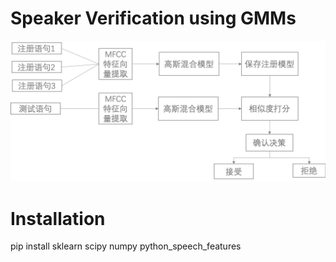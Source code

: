 # Speaker Verification using GMMs

![dig](data/dig.jpg)

# Installation

pip install sklearn scipy numpy python_speech_features
